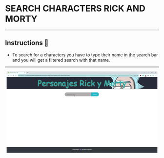 # SEARCH CHARACTERS RICK AND MORTY
---------------------------------------------------------------------
## Instructions  📑 
* To search for a characters you have to type their name in the search bar and you will get a filtered search with that name.
---------------------------------------------------------------------
<div align = "center"><img src="https://github.com/mgh99/Programacion_frontend/blob/main/rick%20_morty_search/img/test_rickandmorty.gif" alt="App Screenshot" style="zoom: 70%" /></div>
